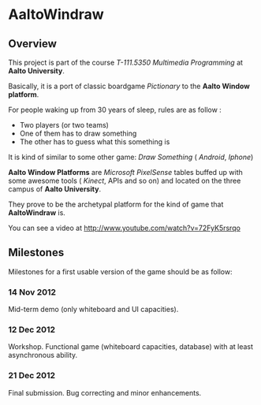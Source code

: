 __AaltoWindraw__
=============

Overview
--------

This project is part of the course _T-111.5350 Multimedia Programming_ at __Aalto University__.

Basically, it is a port of classic boardgame _Pictionary_ to the __Aalto Window platform__.

For people waking up from 30 years of sleep, rules are as follow :
* Two players (or two teams)
* One of them has to draw something
* The other has to guess what this something is

It is kind of similar to some other game:
_Draw Something_ ( _Android_, _Iphone_)

__Aalto Window Platforms__ are _Microsoft PixelSense_ tables buffed up with some awesome tools ( _Kinect_, APIs and so on) and located on the three campus of __Aalto University__.

They prove to be the archetypal platform for the kind of game that __AaltoWindraw__ is.

You can see a video at http://www.youtube.com/watch?v=72FyK5rsrqo

Milestones
----------

Milestones for a first usable version of the game should be as follow:

### 14 Nov 2012

Mid-term demo (only whiteboard and UI capacities).

### 12 Dec 2012
Workshop. Functional game
(whiteboard capacities, database) with at least asynchronous ability.

### 21 Dec 2012
Final submission. Bug correcting and minor enhancements.
